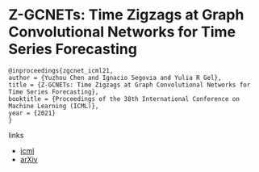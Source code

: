 # Z-GCNETs: Time Zigzags at Graph Convolutional Networks for Time Series Forecasting

```
@inproceedings{zgcnet_icml21,
author = {Yuzhou Chen and Ignacio Segovia and Yulia R Gel},
title = {Z-GCNETs: Time Zigzags at Graph Convolutional Networks for Time Series Forecasting},
booktitle = {Proceedings of the 38th International Conference on Machine Learning (ICML)},
year = {2021}
}
```

links
- [icml](https://icml.cc/Conferences/2021/ScheduleMultitrack?event=9392)
- [arXiv](https://arxiv.org/abs/2105.04100)
